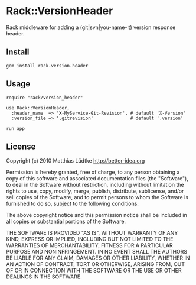 # Rack::VersionHeader

Rack middleware for adding a (git|svn|you-name-it) version response header.

## Install

    gem install rack-version-header


## Usage

    require "rack/version_header"

    use Rack::VersionHeader,
      :header_name  => 'X-MyService-Git-Revision', # default 'X-Version'
      :version_file => '.gitrevision'              # default '.version'

    run app


## License

Copyright (c) 2010 Matthias Lüdtke <http://better-idea.org>

Permission is hereby granted, free of charge, to any person obtaining a copy
of this software and associated documentation files (the "Software"), to
deal in the Software without restriction, including without limitation the
rights to use, copy, modify, merge, publish, distribute, sublicense, and/or
sell copies of the Software, and to permit persons to whom the Software is
furnished to do so, subject to the following conditions:

The above copyright notice and this permission notice shall be included in
all copies or substantial portions of the Software.

THE SOFTWARE IS PROVIDED "AS IS", WITHOUT WARRANTY OF ANY KIND, EXPRESS OR
IMPLIED, INCLUDING BUT NOT LIMITED TO THE WARRANTIES OF MERCHANTABILITY,
FITNESS FOR A PARTICULAR PURPOSE AND NONINFRINGEMENT. IN NO EVENT SHALL
THE AUTHORS BE LIABLE FOR ANY CLAIM, DAMAGES OR OTHER LIABILITY, WHETHER
IN AN ACTION OF CONTRACT, TORT OR OTHERWISE, ARISING FROM, OUT OF OR IN
CONNECTION WITH THE SOFTWARE OR THE USE OR OTHER DEALINGS IN THE SOFTWARE.
